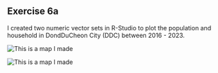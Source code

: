 ## Exercise 6a 
I created two numeric vector sets in R-Studio to plot the population and household in DondDuCheon City (DDC) between 2016 - 2023.

![This is a map I made](ex_4a_1.png)


![This is a map I made](ex_4a_2.png)
